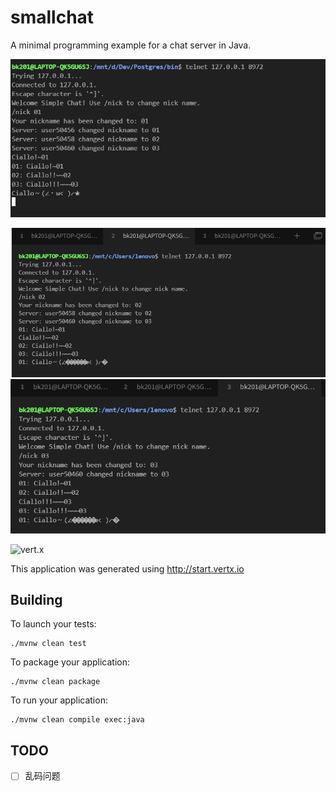 # smallchat
A minimal programming example for a chat server in Java.

![01](imgs/img.png)

![02](imgs/img_1.png)
![03](imgs/img_2.png)


![vert.x](https://img.shields.io/badge/vert.x-4.5.0-purple.svg)

This application was generated using http://start.vertx.io

## Building

To launch your tests:
```
./mvnw clean test
```

To package your application:
```
./mvnw clean package
```

To run your application:
```
./mvnw clean compile exec:java
```

## TODO
- [ ] 乱码问题
